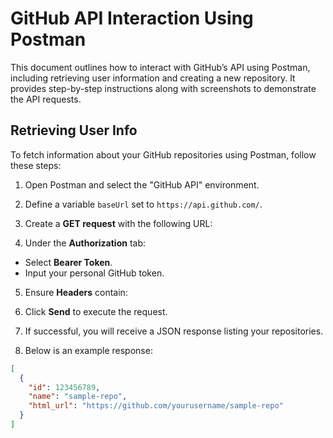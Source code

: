 
# GitHub API Interaction Using Postman

This document outlines how to interact with GitHub’s API using Postman, including retrieving user information and creating a new repository. It provides step-by-step instructions along with screenshots to demonstrate the API requests.

## Retrieving User Info
To fetch information about your GitHub repositories using Postman, follow these steps:

1. Open Postman and select the "GitHub API" environment.
2. Define a variable `baseUrl` set to `https://api.github.com/`.
3. Create a **GET request** with the following URL:

4. Under the **Authorization** tab:
- Select **Bearer Token**.
- Input your personal GitHub token.
5. Ensure **Headers** contain:

6. Click **Send** to execute the request.
7. If successful, you will receive a JSON response listing your repositories.
8. Below is an example response:
```json
[
  {
    "id": 123456789,
    "name": "sample-repo",
    "html_url": "https://github.com/yourusername/sample-repo"
  }
]
